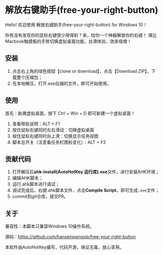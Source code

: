 # 解放右键助手(free-your-right-button)
Hello! 欢迎使用 解放右键助手(free-your-right-button) for Windows 10！

你有没有发现你的鼠标右键很少用得到？来，给你一个神器解放你的右键！
堪比Macbook触摸板的手势切换虚拟桌面功能，丝滑体验，效率倍增！

## 安装
1. 点击右上角的绿色按钮【clone or download】，点击【Download ZIP】，下载整个压缩包；
2. 在本地解压，打开.exe后缀的文件，即可开始使用。

## 使用
首先：新建虚拟桌面，按下 Ctrl + Win + D 即可新建一个虚拟桌面！

1. 查看帮助说明：ALT + F1
2. 按住鼠标右键同时左右滑动：切换虚拟桌面
3. 按住鼠标右键同时向上滑：切换显示任务视图
5. 脚本总开关（注意看任务栏图标变化）：ALT + F2

## 贡献代码
1. 打开解压后**ahk-install(AutoHotKey 运行库).exe**文件，进行安装AHK环境；
2. 编辑AHK脚本；
3. 运行.ahk脚本进行调试；
4. 调试完成后，右键.ahk脚本文件，点击**Compile Script**，即可生成`.exe`文件；
5. commit到git仓库，提交PR。


## 关于
兼容性：本脚本只兼容Windows 10操作系统。

源码：https://github.com/hansenwangvip/free-your-right-button

本软件由AutoHotKey编写，代码开源，保证无毒，放心享用。
